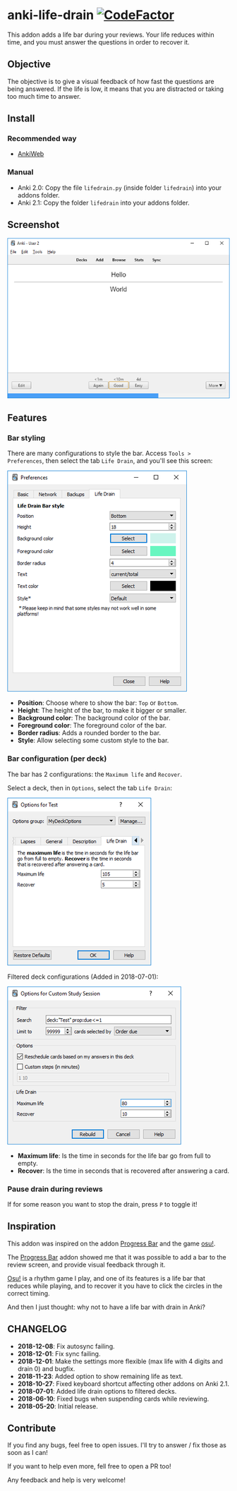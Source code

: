 # anki-life-drain [![CodeFactor](https://www.codefactor.io/repository/github/yutsuten/anki-life-drain/badge)](https://www.codefactor.io/repository/github/yutsuten/anki-life-drain)

This addon adds a life bar during your reviews.
Your life reduces within time, and you must answer the questions in order to recover it.

## Objective

The objective is to give a visual feedback of how fast the questions are being answered.
If the life is low, it means that you are distracted or taking too much time to answer.

## Install
### Recommended way
- [AnkiWeb](https://ankiweb.net/shared/info/715575551)

### Manual
- Anki 2.0: Copy the file `lifedrain.py` (inside folder `lifedrain`) into your addons folder.
- Anki 2.1: Copy the folder `lifedrain` into your addons folder.

## Screenshot

![Review](screenshots/review_screen.png)

## Features

### Bar styling

There are many configurations to style the bar.
Access `Tools > Preferences`, then select the tab `Life Drain`, and you'll see this screen:

![Preferences](screenshots/preferences.png)

- **Position**: Choose where to show the bar: `Top` or `Bottom`.
- **Height**: The height of the bar, to make it bigger or smaller.
- **Background color**: The background color of the bar.
- **Foreground color**: The foreground color of the bar.
- **Border radius**: Adds a rounded border to the bar.
- **Style**: Allow selecting some custom style to the bar.

### Bar configuration (per deck)

The bar has 2 configurations: the `Maximum life` and `Recover`.

Select a deck, then in `Options`, select the tab `Life Drain`:

![Deck options](screenshots/deck_options.png)

Filtered deck configurations (Added in 2018-07-01):

![Custom deck options](screenshots/custom_deck_options.png)

- **Maximum life**: Is the time in seconds for the life bar go from full to empty.
- **Recover**: Is the time in seconds that is recovered after answering a card.

### Pause drain during reviews

If for some reason you want to stop the drain, press `P` to toggle it!

## Inspiration

This addon was inspired on the addon [Progress Bar](https://ankiweb.net/shared/info/2091361802) and the game [osu!](https://osu.ppy.sh/).

The [Progress Bar](https://ankiweb.net/shared/info/2091361802) addon showed me that it was possible to add a bar to the review screen, and provide visual feedback through it.

[Osu!](https://osu.ppy.sh/) is a rhythm game I play, and one of its features is a life bar that reduces while playing, and to recover it you have to click the circles in the correct timing.

And then I just thought: why not to have a life bar with drain in Anki?

## CHANGELOG
- **2018-12-08**: Fix autosync failing.
- **2018-12-01**: Fix sync failing.
- **2018-12-01**: Make the settings more flexible (max life with 4 digits and drain 0) and bugfix.
- **2018-11-23**: Added option to show remaining life as text.
- **2018-10-27**: Fixed keyboard shortcut affecting other addons on Anki 2.1.
- **2018-07-01**: Added life drain options to filtered decks.
- **2018-06-10**: Fixed bugs when suspending cards while reviewing.
- **2018-05-20**: Initial release.

## Contribute

If you find any bugs, feel free to open issues. I'll try to answer / fix those as soon as I can!

If you want to help even more, fell free to open a PR too!

Any feedback and help is very welcome!
